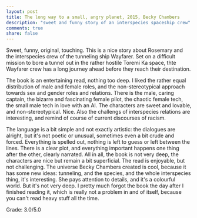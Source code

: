 ```yaml
---
layout: post
title: The long way to a small, angry planet, 2015, Becky Chambers
description: "sweet and funny story of an interspecies spaceship crew"
comments: true
share: false
---
```



Sweet, funny, original, touching. This is a nice story about Rosemary and the interspecies crew of the tunneling ship Wayfarer. 
Set on a difficult mission to bore a tunnel out in the rather hostile Toremi Ka space, thte Wayfarer crew has a long journey 
ahead before they reach their destination.

The book is an entertaining read, nothing too deep. I liked the rather equal distribution of male and female roles, and the 
non-stereotypical approach towards sex and gender roles and relations. There is the male, caring captain, the bizarre and 
fascinating female pilot, the chaotic female tech, the small male tech in love with an AI. The characters are sweet and 
lovable, and non-stereotypical. Nice. Also the challengs of interspecies relations are interesting, and remind of course 
of current discourses of racism. 

The language is a bit simple and not exactly artistic: the dialogues are alright, but it's not poetic or unusual, 
sometimes even a bit crude and forced. Everything is spelled out, nothing is left to guess or left between the lines. 
There is a clear plot, and everything important happens one thing after the other, clearly narrated. 
All in all, the book is not very deep, the characters are nice but remain a bit superficial. The read is enjoyable, 
but not challenging. The universe Becky Chambers created is cool, because it has some new ideas: tunneling, and the 
species, and the whole interspecies thing, it's interesting. She pays attention to details, and it's a colourful world. 
But it's not very deep. I pretty much forgot the book the day after I finished reading it, which is really not a 
problem in and of itself, because you can't read heavy stuff all the time. 

Grade: 3.0/5.0

